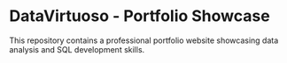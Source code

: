 # DataVirtuoso - Portfolio Showcase
This repository contains a professional portfolio website showcasing data analysis and SQL development skills.
